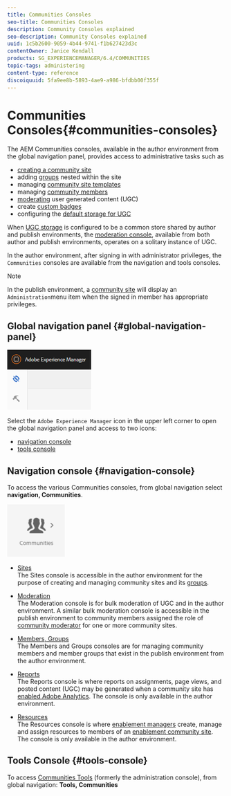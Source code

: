 ```yaml
---
title: Communities Consoles
seo-title: Communities Consoles
description: Community Consoles explained
seo-description: Community Consoles explained
uuid: 1c5b2600-9059-4b44-9741-f1b627423d3c
contentOwner: Janice Kendall
products: SG_EXPERIENCEMANAGER/6.4/COMMUNITIES
topic-tags: administering
content-type: reference
discoiquuid: 5fa9ee8b-5893-4ae9-a986-bfdbb00f355f
---
```


# Communities Consoles{#communities-consoles}

The AEM Communities consoles, available in the author environment from the global navigation panel, provides access to administrative tasks such as

* [creating a community site](/help/communities/using/sites-console.md)
* adding [groups](/help/communities/using/groups.md) nested within the site
* managing [community site templates](/help/communities/using/sites.md)
* managing [community members](/help/communities/using/members.md)
* [moderating](/help/communities/using/moderate-ugc.md) user generated content (UGC)
* create [custom badges](/help/communities/using/badges.md)
* configuring the [default storage for UGC](/help/communities/using/srp-config.md)

When [UGC storage](/help/communities/using/working-with-srp.md) is configured to be a common store shared by author and publish environments, the [moderation console](/help/communities/using/moderation.md), available from both author and publish environments, operates on a solitary instance of UGC.

In the author environment, after signing in with administrator privileges, the `Communities` consoles are available from the navigation and tools consoles.

>[!NOTE]
>
>In the publish environment, a [community site](/help/communities/using/sites-console.md) will display an `Administration`menu item when the signed in member has appropriate privileges.

## Global navigation panel {#global-navigation-panel}

![](assets/chlimage_1-91.png)

Select the `Adobe Experience Manager` icon in the upper left corner to open the global navigation panel and access to two icons:

* [navigation console](#navigation-console)
* [tools console](/help/communities/using/tools.md)

## Navigation console {#navigation-console}

To access the various Communities consoles, from global navigation select **navigation, Communities**.

![](assets/chlimage_1-92.png)

* [Sites](/help/communities/using/sites-console.md)  
  The Sites console is accessible in the author environment for the purpose of creating and managing community sites and its [groups](/help/communities/using/groups.md).

* [Moderation](/help/communities/using/moderation.md)  
  The Moderation console is for bulk moderation of UGC and in the author environment. A similar bulk moderation console is accessible in the publish environment to community members assigned the role of [community moderator](/help/communities/using/users.md#publishenvironmentusersandgroups) for one or more community sites.

* [Members, Groups](/help/communities/using/members.md)  
  The Members and Groups consoles are for managing community members and member groups that exist in the publish environment from the author environment.

* [Reports](/help/communities/using/reports.md)  
  The Reports console is where reports on assignments, page views, and posted content (UGC) may be generated when a community site has [enabled Adobe Analytics](/help/communities/using/sites-console.md#analytics). The console is only available in the author environment.

* [Resources](/help/communities/using/resources.md)  
  The Resources console is where [enablement managers](/help/communities/using/enablement.md#communitymanagers) create, manage and assign resources to members of an [enablement community site](/help/communities/using/overview.md#enablement-community). The console is only available in the author environment.

## Tools Console {#tools-console}

To access [Communities Tools](/help/communities/using/tools.md) (formerly the administration console), from global navigation: **Tools, Communities**

